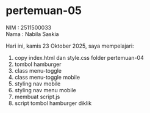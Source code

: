 # pertemuan-05

NIM : 2511500033<br>
Nama : Nabila Saskia<br>

Hari ini, kamis 23 Oktober 2025, saya mempelajari:
<ol>
<li>copy index.html dan style.css folder pertemuan-04</li>
<li>tombol hamburger</li>
<li>class menu-toggle</li>
<li>class menu-toggle mobile</li>
<li>styling nav mobile</li>
<li>styling nav menu mobile</li>
<li>membuat script.js</li>
<li>script tombol hamburger diklik</li>
</ol>